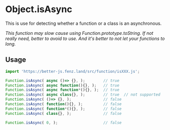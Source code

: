 # Object.isAsync

This is use for detecting whether a function or a class is an asynchronous. 

_This function may slow cause using Function.prototype.toString. 
If not really need, better to avoid to use. 
And it's better to not let your functions to long._

## Usage

```javascript
import 'https://better-js.fenz.land/src/function/isXXX.js';

Function.isAsync( async ()=> {}, );        // true
Function.isAsync( async function(){}, );   // true
Function.isAsync( async function*(){}, );  // true
Function.isAsync( async class{}, );        // true  // not supported
Function.isAsync( ()=> {}, );              // false
Function.isAsync( function(){}, );         // false
Function.isAsync( function*(){}, );        // false
Function.isAsync( class{}, );              // false

Function.isAsync( 0, );                    // false
```
